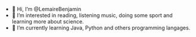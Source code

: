 - 👋 Hi, I’m @LemaireBenjamin
- 👀 I’m interested in reading, listening music, doing some sport and learning more about science.
- 🌱 I’m currently learning Java, Python and others programming langages.

<!---
LemaireBenjamin/LemaireBenjamin is a ✨ special ✨ repository because its `README.md` (this file) appears on your GitHub profile.
You can click the Preview link to take a look at your changes.
--->
